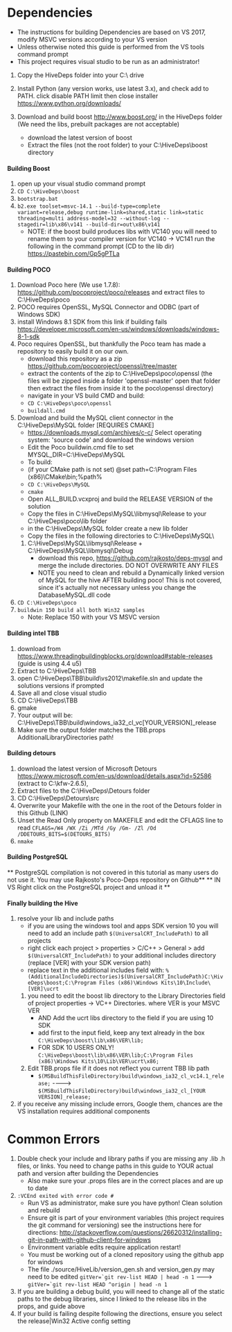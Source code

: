 # Dependencies
* The instructions for building Dependencies are based on VS 2017, modify MSVC versions according to your VS version
* Unless otherwise noted this guide is performed from the VS tools command prompt
* This project requires visual studio to be run as an administrator!
1. Copy the HiveDeps folder into your C:\ drive

2. Install Python (any version works, use latest 3.x), and check add to PATH. click disable PATH limit then close installer https://www.python.org/downloads/

3. Download and build boost http://www.boost.org/ in the HiveDeps folder (We need the libs, prebuilt packages are not acceptable)
	* download the latest version of boost
	* Extract the files (not the root folder) to your C:\HiveDeps\boost directory

  #### Building Boost
  1. open up your visual studio command prompt
  2. ```CD C:\HiveDeps\boost```
  3. ```bootstrap.bat```
  4. ```b2.exe toolset=msvc-14.1 --build-type=complete variant=release,debug runtime-link=shared,static link=static threading=multi address-model=32 --without-log --stagedir=lib\x86\v141 --build-dir=out\x86\v141```
	  * NOTE: if the boost build produces libs with VC140 you will need to rename them to your compiler version for VC140 -> VC141 run the following in the command prompt (CD to the lib dir) https://pastebin.com/Gp5gPTLa

#### Building POCO
1. Download Poco here (We use 1.7.8): https://github.com/pocoproject/poco/releases and extract files to C:\HiveDeps\poco
2. POCO requires OpenSSL, MySQL Connector and ODBC (part of Windows SDK)
3. install Windows 8.1 SDK from this link if building fails https://developer.microsoft.com/en-us/windows/downloads/windows-8-1-sdk
4. Poco requires OpenSSL, but thankfully the Poco team has made a repository to easily build it on our own.
    * download this repository as a zip https://github.com/pocoproject/openssl/tree/master
    * extract the contents of the zip to C:\HiveDeps\poco\openssl (the files will be zipped inside a folder 'openssl-master' open that folder then extract the files from inside it to the poco\openssl directory)
    * navigate in your VS build CMD and build:
    * ``` CD C:\HiveDeps\poco\openssl ```
    * ```buildall.cmd```
5. Download and build the MySQL client connector in the C:\HiveDeps\MySQL folder
[REQUIRES CMAKE]
    * https://downloads.mysql.com/archives/c-c/ Select operating system: 'source code' and download the windows version
    * Edit the Poco buildwin.cmd file to set MYSQL_DIR=C:\HiveDeps\MySQL
    * To build:
    * (if your CMake path is not set) @set path=C:\Program Files (x86)\CMake\bin;%path%
    * ```CD C:\HiveDeps\MySQL```
    * ```cmake```
    * Open ALL_BUILD.vcxproj and build the RELEASE VERSION of the solution
    * Copy the files in  C:\HiveDeps\MySQL\libmysql\Release to your C:\HiveDeps\poco\lib folder
    * in the C:\HiveDeps\MySQL folder create a new lib folder
    * Copy the files in the following directories to C:\HiveDeps\MySQL\
    1. C:\HiveDeps\MySQL\libmysql\Release + C:\HiveDeps\MySQL\libmysql\Debug
    	* download this repo, https://github.com/rajkosto/deps-mysql and merge the include directories. DO NOT OVERWRITE ANY FILES
    	* NOTE you need to clean and rebuild a Dynamically linked version of MySQL for the hive AFTER building poco! This is not covered, since it's actually not necessary unless you change the DatabaseMySQL.dll code
6. ```CD C:\HiveDeps\poco```
7. ```buildwin 150 build all both Win32 samples```
    * Note: Replace 150 with your VS MSVC version

#### Building intel TBB
1. download from https://www.threadingbuildingblocks.org/download#stable-releases (guide is using 4.4 u5)
2. Extract to C:\HiveDeps\TBB
3. open C:\HiveDeps\TBB\build\vs2012\makefile.sln and update the solutions versions if prompted
4. Save all and close visual studio
5. CD C:\HiveDeps\TBB
6. gmake
7. Your output will be: C:\HiveDeps\TBB\build\windows_ia32_cl_vc[YOUR_VERSION]_release
8. Make sure the output folder matches the TBB.props AdditionalLibraryDirectories path!

#### Building detours
1. download the latest version of Microsoft Detours https://www.microsoft.com/en-us/download/details.aspx?id=52586 (extract to C:\kfw-2.6.5),
2. Extract files to the C:\HiveDeps\Detours folder
3. CD C:\HiveDeps\Detours\src
4. Overwrite your Makefile with the one in the root of the Detours folder in this Github (LINK)
4. Unset the Read Only property on MAKEFILE and edit the CFLAGS line to read ```CFLAGS=/W4 /WX /Zi /MTd /Gy /Gm- /Zl /Od /DDETOURS_BITS=$(DETOURS_BITS)```
5. ```nmake```

#### Building PostgreSQL
** PostgreSQL compilation is not covered in this tutorial as many users do not use it. You may use Rajkosto's Poco-Deps repository on Github**
** IN VS Right click on the PostgreSQL project and unload it **

#### Finally building the Hive
1. resolve your lib and include paths
    * if you are using the windows tool and apps SDK version 10 you will need to add an include path ```$(UniversalCRT_IncludePath)``` to all projects
    * right click each project > properties > C/C++ > General > add ```$(UniversalCRT_IncludePath)``` to your additional includes directory (replace [VER] with your SDK version path)
    * replace text in the additional includes field with: ```%(AdditionalIncludeDirectories)$(UniversalCRT_IncludePath)C:\HiveDeps\boost;C:\Program Files (x86)\Windows Kits\10\Include\[VER]\ucrt```
    1. you need to edit the boost lib directory to the Library Directories field of project properties -> VC++ Directories. where VER is your MSVC VER
        * AND Add the ucrt libs directory to the field if you are using 10 SDK
        * add first to the input field, keep any text already in the box ```C:\HiveDeps\boost\lib\x86\VER\lib;```
        * FOR SDK 10 USERS ONLY! ```C:\HiveDeps\boost\lib\x86\VER\lib;C:\Program Files (x86)\Windows Kits\10\Lib\VER\ucrt\x86;```
    2. Edit TBB.props file if it does not reflect you current TBB lib path
        * ```$(MSBuildThisFileDirectory)build\windows_ia32_cl_vc14.1_release;``` ----> ```$(MSBuildThisFileDirectory)build\windows_ia32_cl_[YOUR VERSION]_release;```
2. if you receive any missing include errors, Google them, chances are the VS installation requires additional components

# Common Errors
1. Double check your include and library paths if you are missing any .lib .h files, or links. You need to change paths in this guide to YOUR actual path and version after building the Dependencies
	* Also make sure your .props files are in the correct places and are up to date
2. ```:VCEnd exited with error code #```
	* Run VS as administrator, make sure you have python! Clean solution and rebuild
	* Ensure git is part of your environment variables (this project requires the git command for versioning) see the instructions here for directions: http://stackoverflow.com/questions/26620312/installing-git-in-path-with-github-client-for-windows
	* Environment variable edits require application restart!
	* You must be working out of a cloned repository using the github app for windows
	* The file ./source/HiveLib/version_gen.sh and version_gen.py may need to be edited ```gitVer=`git rev-list HEAD | head -n 1``` ---> ```gitVer=`git rev-list HEAD ^origin | head -n 1```
3. If you are building a debug build, you will need to change all of the static paths to the debug libraries, since I linked to the release libs in the props, and guide above
4. If your build is failing despite following the directions, ensure you select the release|Win32 Active config setting
